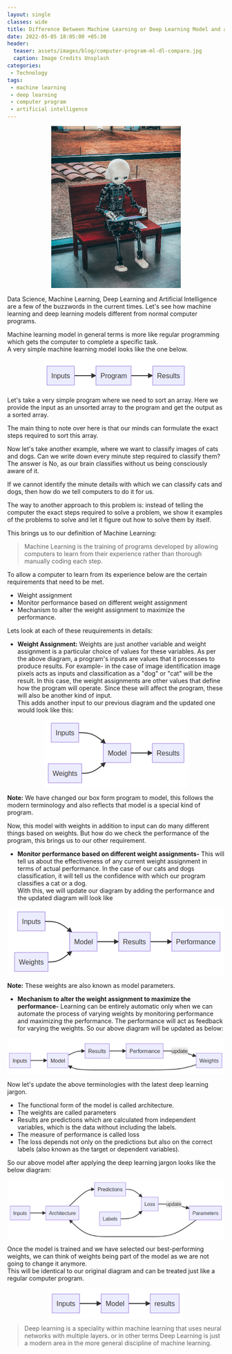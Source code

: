 ```yaml
---  
layout: single  
classes: wide  
title: Difference Between Machine Learning or Deep Learning Model and a normal computer program?  
date: 2022-05-05 18:05:00 +05:30  
header:  
  teaser: assets/images/blog/computer-program-ml-dl-compare.jpg  
  caption: Image Credits Unsplash  
categories:  
 - Technology  
tags:  
 - machine learning  
 - deep learning  
 - computer program  
 - artificial intelligence  
---  
```

<img src="/assets/images/blog/computer-program-ml-dl-compare.jpg" alt="Difference Between ML and Computer Program" style="width:10%, height:10%; display: block; margin-left: auto; margin-right: auto;"/>  
<br>Data Science, Machine Learning, Deep Learning and Artificial Intelligence are a few of the buzzwords in the current times. Let's see how machine learning and deep learning models different from normal computer programs.  
  
Machine learning model in general terms is more like regular programming which gets the computer to complete a specific task.  
A very simple machine learning model looks like the one below.  
  
<img src="/assets/images/blog/ml-dl-cp-diff-1.png" alt="" style="width:90%, height:90%; display: block; margin-left: auto; margin-right: auto;"/> 
  
Let's take a very simple program where we need to sort an array. Here we provide the input as an unsorted array to the program and get the output as a sorted array.   
  
The main thing to note over here is that our minds can formulate the exact steps required to sort this array.  
  
Now let's take another example, where we want to classify images of cats and dogs. Can we write down every minute step required to classify them? The answer is No, as our brain classifies without us being consciously aware of it.  
  
If we cannot identify the minute details with which we can classify cats and dogs, then how do we tell computers to do it for us.   
  
The way to another approach to this problem is: instead of telling the computer the exact steps required to solve a problem, we show it examples of the problems to solve and let it figure out how to solve them by itself.  
  
This brings us to our definition of Machine Learning:   
  
>Machine Learning is the training of programs developed by allowing computers to learn from their experience rather than thorough manually coding each step.  
  
To allow a computer to learn from its experience below are the certain requirements that need to be met.  
 - Weight assignment  
 - Monitor performance based on different weight assignment  
 - Mechanism to alter the weight assignment to maximize the performance.  
 
Lets look at each of these reuquirements in details:
  
 - **Weight Assignment:** Weights are just another variable and weight assignment is a particular choice of values for these variables. As per the above diagram, a program's inputs are values that it processes to produce results. For example-  in the case of image identification image pixels acts as inputs and classification as a "dog" or "cat" will be the result. In this case, the weight assignments are other values that define how the program will operate. Since these will affect the program, these will also be another kind of input.   
This adds another input to our previous diagram and the updated one would look like this:  
  
<img src="/assets/images/blog/ml-dl-cp-diff-2.png" alt="" style="width:90%, height:90%; display: block; margin-left: auto; margin-right: auto;"/>
  
**Note:** We have changed our box form program to model, this follows the modern terminology and also reflects that model is a special kind of program.   
  
Now, this model with weights in addition to input can do many different things based on weights. But how do we check the performance of the program, this brings us to our other requirement.  
  
 - **Monitor performance based on different weight assignments-** This will tell us about the effectiveness of any current weight assignment in terms of actual performance. In the case of our cats and dogs classification, it will tell us the confidence with which our program classifies a cat or a dog.  
With this, we will update our diagram by adding the performance and the updated diagram will look like  
  
<img src="/assets/images/blog/ml-dl-cp-diff-3.png" alt="" style="width:90%, height:90%; display: block; margin-left: auto; margin-right: auto;"/>
  
**Note:** These weights are also known as model parameters.  
  
- **Mechanism to alter the weight assignment to maximize the performance-** Learning can be entirely automatic only when we can automate the process of varying weights by monitoring performance and maximizing the performance.  The performance will act as feedback for varying the weights. So our above diagram will be updated as below:  
  
<img src="/assets/images/blog/ml-dl-cp-diff-4.png" alt="" style="width:90%, height:90%; display: block; margin-left: auto; margin-right: auto;"/>
  
Now let's update the above terminologies with the latest deep learning jargon.  
  
 - The functional form of the model is called architecture.  
 - The weights are called parameters  
 - Results are predictions which are calculated from independent variables, which is the data without including the labels.   
 - The measure of performance is called loss  
 - The loss depends not only on the predictions but also on the correct labels (also known as the target or dependent variables).  
  
So our above model after applying the deep learning jargon looks like the below diagram:  
  
<img src="/assets/images/blog/ml-dl-cp-diff-5.png" alt="" style="width:90%, height:90%; display: block; margin-left: auto; margin-right: auto;"/>
  
Once the model is trained and we have selected our best-performing weights, we can think of weights being part of the model as we are not going to change it anymore.  
This will be identical to our original diagram and can be treated just like a regular computer program.  
  
<img src="/assets/images/blog/ml-dl-cp-diff-6.png" alt="" style="width:90%, height:90%; display: block; margin-left: auto; margin-right: auto;"/>
  
> Deep learning is a speciality within machine learning that uses neural networks with multiple layers. or in other terms Deep Learning is just a modern area in the more general discipline of machine learning.
